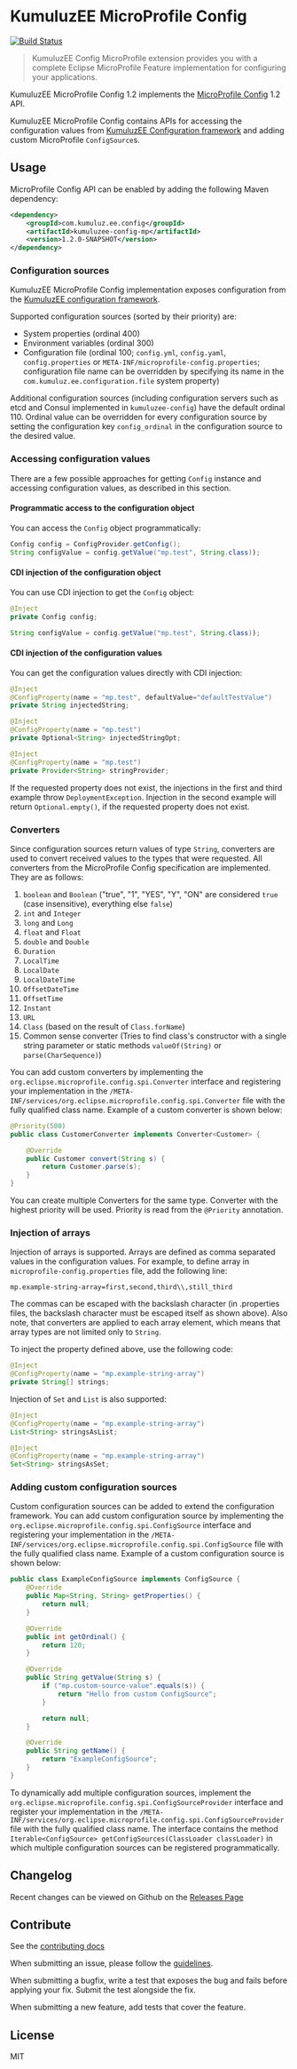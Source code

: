 # KumuluzEE MicroProfile Config
[![Build Status](https://img.shields.io/travis/kumuluz/kumuluzee-config-mp/master.svg?style=flat)](https://travis-ci.org/kumuluz/kumuluzee-config-mp)

> KumuluzEE Config MicroProfile extension provides you with a complete Eclipse MicroProfile Feature implementation for configuring your applications.

KumuluzEE MicroProfile Config 1.2 implements the 
[MicroProfile Config](https://microprofile.io/project/eclipse/microprofile-config) 1.2 API.

KumuluzEE MicroProfile Config contains APIs for accessing the configuration values from 
[KumuluzEE Configuration framework](https://github.com/kumuluz/kumuluzee/wiki/Configuration) and adding custom
MicroProfile `ConfigSource`s.

## Usage

MicroProfile Config API can be enabled by adding the following Maven dependency:

```xml
<dependency>
    <groupId>com.kumuluz.ee.config</groupId>
    <artifactId>kumuluzee-config-mp</artifactId>
    <version>1.2.0-SNAPSHOT</version>
</dependency>
```

### Configuration sources

KumuluzEE MicroProfile Config implementation exposes configuration from the
[KumuluzEE configuration framework](https://github.com/kumuluz/kumuluzee/wiki/Configuration).

Supported configuration sources (sorted by their priority) are:
- System properties (ordinal 400)
- Environment variables (ordinal 300)
- Configuration file (ordinal 100; `config.yml`, `config.yaml`, `config.properties` or
  `META-INF/microprofile-config.properties`; configuration file name can be overridden by specifying its name in the
  `com.kumuluz.ee.configuration.file` system property)

Additional configuration sources (including configuration servers such as etcd and Consul implemented in
`kumuluzee-config`) have the default ordinal 110. Ordinal value can be overridden for every configuration source by
setting the configuration key `config_ordinal` in the configuration source to the desired value.

### Accessing configuration values

There are a few possible approaches for getting `Config` instance and accessing configuration values, as described in
this section.

#### Programmatic access to the configuration object

You can access the `Config` object programmatically:

```java
Config config = ConfigProvider.getConfig();
String configValue = config.getValue("mp.test", String.class));
```

#### CDI injection of the configuration object

You can use CDI injection to get the `Config` object:

```java
@Inject
private Config config;

String configValue = config.getValue("mp.test", String.class));
```

#### CDI injection of the configuration values

You can get the configuration values directly with CDI injection:

```java
@Inject
@ConfigProperty(name = "mp.test", defaultValue="defaultTestValue")
private String injectedString;

@Inject
@ConfigProperty(name = "mp.test")
private Optional<String> injectedStringOpt;

@Inject
@ConfigProperty(name = "mp.test")
private Provider<String> stringProvider;
```

If the requested property does not exist, the injections in the first and third example throw `DeploymentException`.
Injection in the second example will return `Optional.empty()`, if the requested property does not exist.

### Converters

Since configuration sources return values of type `String`, converters are used to convert received values to the types
that were requested. All converters from the MicroProfile Config specification are implemented. They are as follows:

1. `boolean` and `Boolean` ("true", "1", "YES", "Y", "ON" are considered `true` (case insensitive), everything else
   `false`)
1. `int` and `Integer`
1. `long` and `Long`
1. `float` and `Float`
1. `double` and `Double`
1. `Duration`
1. `LocalTime`
1. `LocalDate`
1. `LocalDateTime`
1. `OffsetDateTime`
1. `OffsetTime`
1. `Instant`
1. `URL`
1. `Class` (based on the result of `Class.forName`)
1. Common sense converter (Tries to find class's constructor with a single string parameter or static methods
   `valueOf(String)` or `parse(CharSequence)`)

You can add custom converters by implementing
the `org.eclipse.microprofile.config.spi.Converter` interface and registering your implementation in the
`/META-INF/services/org.eclipse.microprofile.config.spi.Converter` file with the fully qualified class name. Example of
a custom converter is shown below:

```java
@Priority(500)
public class CustomerConverter implements Converter<Customer> {

    @Override
    public Customer convert(String s) {
        return Customer.parse(s);
    }
}
```

You can create multiple Converters for the same type. Converter with the highest priority will be used. Priority is
read from the `@Priority` annotation.

### Injection of arrays

Injection of arrays is supported. Arrays are defined as comma separated values in the configuration values. For example,
to define array in `microprofile-config.properties` file, add the following line:

```properties
mp.example-string-array=first,second,third\\,still_third
```

The commas can be escaped with the backslash character (in .properties files, the backslash character must be escaped
itself as shown above). Also note, that converters are applied to each array element, which means that array types are
not limited only to `String`.

To inject the property defined above, use the following code:

```java
@Inject
@ConfigProperty(name = "mp.example-string-array")
private String[] strings;
```

Injection of `Set` and `List` is also supported:

```java
@Inject
@ConfigProperty(name = "mp.example-string-array")
List<String> stringsAsList;

@Inject
@ConfigProperty(name = "mp.example-string-array")
Set<String> stringsAsSet;
```


### Adding custom configuration sources

Custom configuration sources can be added to extend the configuration framework.
You can add custom configuration source by implementing the `org.eclipse.microprofile.config.spi.ConfigSource`
interface and registering your implementation in the
`/META-INF/services/org.eclipse.microprofile.config.spi.ConfigSource` file with the fully qualified class name.
Example of a custom configuration source is shown below:

```java
public class ExampleConfigSource implements ConfigSource {
    @Override
    public Map<String, String> getProperties() {
        return null;
    }

    @Override
    public int getOrdinal() {
        return 120;
    }

    @Override
    public String getValue(String s) {
        if ("mp.custom-source-value".equals(s)) {
            return "Hello from custom ConfigSource";
        }

        return null;
    }

    @Override
    public String getName() {
        return "ExampleConfigSource";
    }
}
```

To dynamically add multiple configuration sources, implement the
`org.eclipse.microprofile.config.spi.ConfigSourceProvider` interface and register your implementation in the 
`/META-INF/services/org.eclipse.microprofile.config.spi.ConfigSourceProvider` file with the fully qualified class name.
The interface contains the method `Iterable<ConfigSource> getConfigSources(ClassLoader classLoader)` in which multiple
configuration sources can be registered programmatically.

## Changelog

Recent changes can be viewed on Github on the [Releases Page](https://github.com/kumuluz/kumuluzee-config-mp/releases)

## Contribute

See the [contributing docs](https://github.com/kumuluz/kumuluzee-config-mp/blob/master/CONTRIBUTING.md)

When submitting an issue, please follow the 
[guidelines](https://github.com/kumuluz/kumuluzee-config-mp/blob/master/CONTRIBUTING.md#bugs).

When submitting a bugfix, write a test that exposes the bug and fails before applying your fix. Submit the test 
alongside the fix.

When submitting a new feature, add tests that cover the feature.

## License

MIT

